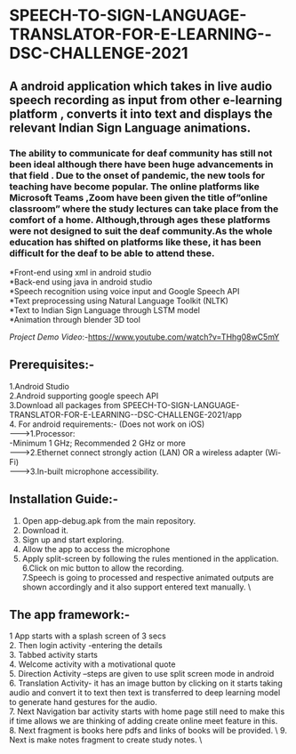 # SPEECH-TO-SIGN-LANGUAGE-TRANSLATOR-FOR-E-LEARNING--DSC-CHALLENGE-2021
## A android  application which takes in live audio speech recording as input from other e-learning  platform , converts it into text and displays the relevant Indian  Sign Language animations.

### The ability to communicate for deaf community has still not been ideal although there have been huge advancements in that field . Due to the onset of pandemic, the new tools for teaching have become popular. The online platforms like Microsoft Teams ,Zoom have been given the title of”online classroom” where the study lectures can take place from the comfort of a home. Although,through ages these platforms were not designed to suit the deaf community.As the whole education has shifted on platforms like these, it has been difficult for the deaf to be able to attend these. 

   
 
   *Front-end using xml in android studio \
   *Back-end using java in android studio \
   *Speech recognition using voice input and Google Speech API \
   *Text preprocessing using Natural Language Toolkit (NLTK) \
   *Text to Indian Sign Language through LSTM model \
   *Animation through blender 3D tool 
   
   *Project Demo Video*:-https://www.youtube.com/watch?v=THhg08wC5mY 
   
   ## Prerequisites:-
   
   1.Android Studio\
   2.Android supporting google speech API\
   3.Download all packages from SPEECH-TO-SIGN-LANGUAGE-TRANSLATOR-FOR-E-LEARNING--DSC-CHALLENGE-2021/app \
   4. For android requirements:- (Does not work on iOS) \
      --->1.Processor: \
           -Minimum 1 GHz; Recommended 2 GHz or more \
      --->2.Ethernet connect strongly action (LAN) OR a wireless adapter (Wi-Fi) \
      --->3.In-built microphone accessibility. 
      
  ## Installation Guide:-
  1. Open app-debug.apk from the main repository.
  2. Download it.
  3. Sign up and start exploring.
  4. Allow the app to access the microphone
  5. Apply split-screen by following the rules mentioned in the application. \
  6.Click on mic button to allow the recording. \
  7.Speech is going to processed and respective animated outputs are shown accordingly and it also support entered text manually.  \

  ## The app framework:- 
 1 App starts with a splash screen of 3 secs \
 2. Then login activity -entering the details \
 3. Tabbed activity starts \
 4. Welcome activity with a motivational quote \
 5. Direction Activity –steps  are given to use split screen mode in android \
 6. Translation Activity- it has an image button by clicking on  it starts taking audio and convert it to text then text is transferred to deep learning model to       generate hand gestures for the audio. \
7. Next Navigation bar activity starts with home page still need to make this if time allows we are thinking of adding create online meet feature in this. \
8. Next fragment is books here pdfs and links of books will be provided.   \ 
9.  Next is make notes fragment to create study notes.  \  
      
      
   
   
